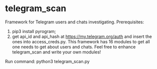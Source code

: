 # telegram_scan
Framework for Telegram users and chats investigating.
Prerequisites:
1. pip3 install pyrogram;
2. get api_id and api_hash at https://my.telegram.org/auth and insert the ones into access_creds.py.
This framework has 16 modules to get all one needs to get about users and chats. Feel free to enhance telegram_scan and write your own modules!

Run command: python3 telegram_scan.py
